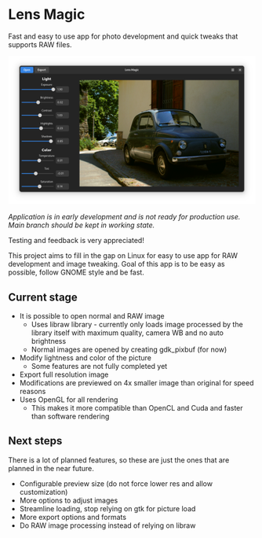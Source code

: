 # Lens Magic
Fast and easy to use app for photo development and quick tweaks that supports RAW files.

![App screenshot](screenshot.png)

*Application is in early development and is not ready for production use. Main branch should be kept in working state.*

Testing and feedback is very appreciated!

This project aims to fill in the gap on Linux for easy to use app for RAW development and image tweaking. Goal of this app is to be easy as possible, follow GNOME style and be fast.

## Current stage
- It is possible to open normal and RAW image
    - Uses libraw library - currently only loads image processed by the library itself with maximum quality, camera WB and no auto brightness
    - Normal images are opened by creating gdk_pixbuf (for now)
- Modify lightness and color of the picture
    - Some features are not fully completed yet
- Export full resolution image
- Modifications are previewed on 4x smaller image than original for speed reasons
- Uses OpenGL for all rendering
    - This makes it more compatible than OpenCL and Cuda and faster than software rendering

## Next steps
There is a lot of planned features, so these are just the ones that are planned in the near future.
- Configurable preview size (do not force lower res and allow customization)
- More options to adjust images
- Streamline loading, stop relying on gtk for picture load
- More export options and formats
- Do RAW image processing instead of relying on libraw
